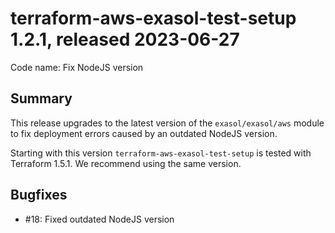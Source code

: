 # terraform-aws-exasol-test-setup 1.2.1, released 2023-06-27

Code name: Fix NodeJS version

## Summary

This release upgrades to the latest version of the `exasol/exasol/aws` module to fix deployment errors caused by an outdated NodeJS version.

Starting with this version `terraform-aws-exasol-test-setup` is tested with Terraform 1.5.1. We recommend using the same version.

## Bugfixes

* #18: Fixed outdated NodeJS version

